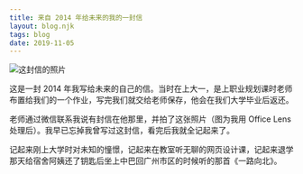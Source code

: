 ```yaml
---
title: 来自 2014 年给未来的我的一封信
layout: blog.njk
tags: blog
date: 2019-11-05
---
```


![这封信的照片](https://gbstatic.djyde.com/blog/lett.jpeg)

这是一封 2014 年我写给未来的自己的信。当时在上大一，是上职业规划课时老师布置给我们的一个作业，写完我们就交给老师保存，他会在我们大学毕业后返还。

老师通过微信联系我说有封信在他那里，并拍了这张照片（图为我用 Office Lens 处理后）。我早已忘掉我曾写过这封信，看完后我就全记起来了。

记起来刚上大学时对未知的憧憬，记起来在教室听无聊的网页设计课，记起来退学那天给宿舍阿姨还了钥匙后坐上中巴回广州市区的时候听的那首《一路向北》。